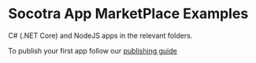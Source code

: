 # Socotra App MarketPlace Examples

C# (.NET Core) and NodeJS apps in the relevant folders.

To publish your first app follow our [publishing guide](https://socotra.atlassian.net/wiki/spaces/MD/pages/2415952742/Publishing+on+App+MarketPlace)
